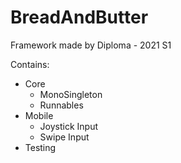 # BreadAndButter
Framework made by Diploma - 2021 S1

Contains:
- Core
  - MonoSingleton
  - Runnables
- Mobile
  - Joystick Input
  - Swipe Input
- Testing
